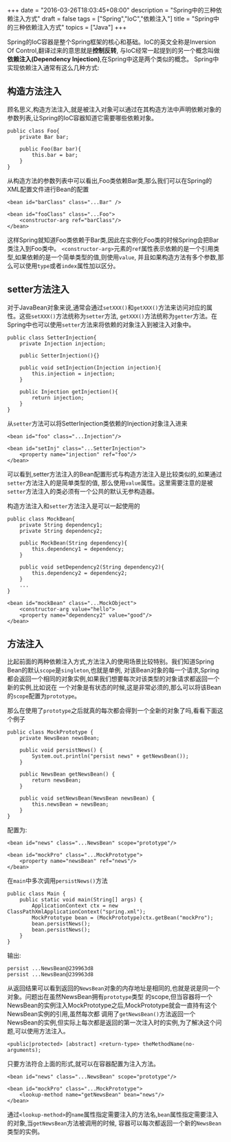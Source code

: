 +++
date = "2016-03-26T18:03:45+08:00"
description = "Spring中的三种依赖注入方式"
draft = false
tags = ["Spring","IoC","依赖注入"]
title = "Spring中的三种依赖注入方式"
topics = ["Java"]
+++

Spring的IoC容器是整个Spring框架的核心和基础。IoC的英文全称是Inversion Of Control,翻译过来的意思就是**控制反转**,
与IoC经常一起提到的另一个概念叫做**依赖注入(Dependency Injection)**,在Spring中这是两个类似的概念。
Spring中实现依赖注入通常有这么几种方式:<!--more-->

## 构造方法注入

顾名思义,构造方法注入,就是被注入对象可以通过在其构造方法中声明依赖对象的参数列表,让Spring的IoC容器知道它需要哪些依赖对象。
```
public class Foo{
    private Bar bar;
    
    public Foo(Bar bar){
        this.bar = bar;    
    }
}
```
从构造方法的参数列表中可以看出,Foo类依赖Bar类,那么我们可以在Spring的XML配置文件进行Bean的配置
```
<bean id="barClass" class="...Bar" />

<bean id="fooClass" class="...Foo">
    <constructor-arg ref="barClass"/>
</bean>
```
这样Spring就知道Foo类依赖于Bar类,因此在实例化Foo类的时候Spring会把Bar类注入到Foo类中。
``<constructor-arg>``元素的``ref``属性表示依赖的是一个引用类型,如果依赖的是一个简单类型的值,则使用``value``,
并且如果构造方法有多个参数,那么可以使用``type``或者``index``属性加以区分。

## setter方法注入

对于JavaBean对象来说,通常会通过``setXXX()``和``getXXX()``方法来访问对应的属性。这些``setXXX()``方法统称为``setter``方法,
``getXXX()``方法统称为``getter``方法。在Spring中也可以使用``setter``方法来将依赖的对象注入到被注入对象中。
```
public class SetterInjection{
    private Injection injection;
    
    public SetterInjection(){}
    
    public void setInjection(Injection injection){
        this.injection = injection;
    }
    
    public Injection getInjection(){
        return injection;
    }
}
```
从``setter``方法可以将SetterInjection类依赖的Injection对象注入进来
```
<bean id="foo" class="...Injection"/>

<bean id="setInj" class="...SetterInjection">
    <property name="injection" ref="foo"/>
</bean>
```
可以看到,setter方法注入的Bean配置形式与构造方法注入是比较类似的,如果通过``setter``方法注入的是简单类型的值,
那么使用``value``属性。这里需要注意的是被``setter``方法注入的类必须有一个公共的默认无参构造器。

构造方法注入和``setter``方法注入是可以一起使用的
```
public class MockBean{
    private String dependency1;
    private String dependency2;
    
    public MockBean(String dependency){
        this.dependency1 = dependency;
    }
    
    public void setDependency2(String dependency2){
        this.dependency2 = dependency2;
    }
    ...
}
```
```
<bean id="mockBean" class="...MockObject">
    <constructor-arg value="hello">
    <property name="dependency2" value="good"/>
</bean>
```

## 方法注入

比起前面的两种依赖注入方式,方法注入的使用场景比较特别。我们知道Spring Bean的默认``scope``是``singleton``,也就是单例,
对该Bean对象的每一个请求,Spring都会返回一个相同的对象实例,如果我们想要每次对该类型的对象请求都返回一个新的实例,比如说在
一个对象是有状态的时候,这是非常必须的,那么可以将该Bean的``scope``配置为``prototype``。

那么在使用了``prototype``之后就真的每次都会得到一个全新的对象了吗,看看下面这个例子
```
public class MockPrototype {
    private NewsBean newsBean;

    public void persistNews() {
        System.out.println("persist news" + getNewsBean());
    }

    public NewsBean getNewsBean() {
        return newsBean;
    }

    public void setNewsBean(NewsBean newsBean) {
        this.newsBean = newsBean;
    }
}
```
配置为:
```
<bean id="news" class="...NewsBean" scope="prototype"/>

<bean id="mockPro" class="...MockPrototype">
    <property name="newsBean" ref="news"/>
</bean>
```
在``main``中多次调用``persistNews()``方法
```
public class Main {
    public static void main(String[] args) {
        ApplicationContext ctx = new ClassPathXmlApplicationContext("spring.xml");
        MockPrototype bean = (MockPrototype)ctx.getBean("mockPro");
        bean.persistNews();
        bean.persistNews();
    }
}
```
输出:
```
persist ...NewsBean@239963d8
persist ...NewsBean@239963d8
```
从返回结果可以看到返回的``NewsBean``对象的内存地址是相同的,也就是说是同一个对象。问题出在虽然NewsBean拥有``prototype``类型
的scope,但当容器将一个NewsBean的实例注入MockPrototype之后,MockPrototype就会一直持有这个NewsBean实例的引用,虽然每次都
调用了``getNewsBean()``方法返回一个NewsBean的实例,但实际上每次都是返回的第一次注入时的实例,为了解决这个问题,可以使用方法注入。
```
<public|protected> [abstract] <return-type> theMethodName(no-arguments);
```
只要方法符合上面的形式,就可以在容器配置为注入方法。
```
<bean id="news" class="...NewsBean" scope="prototype"/>

<bean id="mockPro" class="...MockPrototype">
    <lookup-method name="getNewsBean" bean="news"/>
</bean>
```
通过``<lookup-method>``的``name``属性指定需要注入的方法名,``bean``属性指定需要注入的对象,当``getNewsBean``方法被调用的时候,
容器可以每次都返回一个新的``NewsBean``类型的实例。